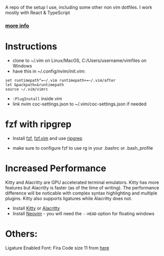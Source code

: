 A repo of the setup I use, including some other non vim dotfiles. I work mostly
with React & TypeScript

### [more info](https://github.com/ivandaho/vimdotfiles/blob/master/vimrc)

# Instructions

- clone to ~/.vim on Linux/MacOS, C:/Users/username/vimfiles on Windows
- have this in ~/.config/nvim/init.vim:

```
set runtimepath^=~/.vim runtimepath+=~/.vim/after
let &packpath=&runtimepath
source ~/.vim/vimrc
```

- `:PlugInstall` inside vim
- link nvim coc-settings.json to ~/.vim/coc-settings.json if needed

# fzf with ripgrep

- Install [fzf](https://github.com/junegunn/fzf/),
  [fzf.vim](https://github.com/junegunn/fzf.vim) and use
  [ripgrep](https://github.com/BurntSushi/ripgrep)

- make sure to configure fzf to use rg in your .bashrc or .bash_profile

# Increased Performance

Kitty and Alacritty are GPU accelerated terminal emulators. Kitty has more
features but Alacritty is faster (as of the time of writing). The performance
difference will be noticable with complex syntax highlighting and multiple
plugins. Kitty also supports ligatures while Alacritty does not.

- Install [Kitty](https://sw.kovidgoyal.net/kitty/) or
  [Alacritty](https://github.com/alacritty/alacritty)
- Install [Neovim](https://github.com/neovim/neovim/) - you will need the
  `--HEAD` option for floating windows

# Others:

Ligature Enabled Font: Fira Code size 11 from
[here](https://github.com/tonsky/FiraCode)
